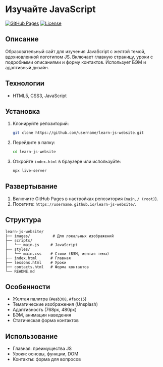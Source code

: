 # Изучайте JavaScript

[![GitHub Pages](https://img.shields.io/badge/GitHub-Pages-brightgreen)](https://username.github.io/learn-js-website/)
[![License](https://img.shields.io/badge/License-MIT-blue)](LICENSE)

## Описание

Образовательный сайт для изучения JavaScript с желтой темой, вдохновленной логотипом JS. Включает главную страницу, уроки с подробными описаниями и форму контактов. Использует БЭМ и адаптивный дизайн.

## Технологии

- HTML5, CSS3, JavaScript

## Установка

1. Клонируйте репозиторий:
   ```bash
   git clone https://github.com/username/learn-js-website.git
   ```
2. Перейдите в папку:
   ```bash
   cd learn-js-website
   ```
3. Откройте `index.html` в браузере или используйте:
   ```bash
   npx live-server
   ```

## Развертывание

1. Включите GitHub Pages в настройках репозитория (`main`, `/ (root)`).
2. Посетите: `https://username.github.io/learn-js-website/`.

## Структура

```
learn-js-website/
├── images/          # Для локальных изображений
├── scripts/
│   └── main.js     # JavaScript
├── styles/
│   └── main.css    # Стили (БЭМ, желтая тема)
├── index.html      # Главная
├── lessons.html    # Уроки
├── contacts.html   # Форма контактов
└── README.md
```

## Особенности

- Желтая палитра (`#eab308`, `#facc15`)
- Тематические изображения (Unsplash)
- Адаптивность (768px, 480px)
- БЭМ, анимации наведения
- Статическая форма контактов

## Использование

- Главная: преимущества JS
- Уроки: основы, функции, DOM
- Контакты: форма для вопросов
